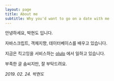 ```yaml
---
layout: page
title: About me
subtitle: Why you'd want to go on a date with me
---
```


안녕하세요, 박현도 입니다.

자바스크립트, 객체지향, 데이터베이스를 배우고 있습니다.

지금은 킥고잉을 서비스하는 [olulo](https://olulo.io) 에서 일하고 있습니다.

부족한 글 솜씨지만, 잘 부탁드려요.

*2019. 02. 24. 박현도*